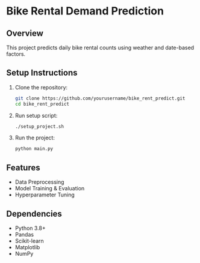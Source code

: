 # Bike Rental Demand Prediction

## Overview
This project predicts daily bike rental counts using weather and date-based factors.

## Setup Instructions

1. Clone the repository:
   ```bash
   git clone https://github.com/yourusername/bike_rent_predict.git
   cd bike_rent_predict
   ```
2. Run setup script:
   ```bash
   ./setup_project.sh
   ```
3. Run the project:
   ```bash
   python main.py
   ```

## Features
- Data Preprocessing
- Model Training & Evaluation
- Hyperparameter Tuning

## Dependencies
- Python 3.8+
- Pandas
- Scikit-learn
- Matplotlib
- NumPy
